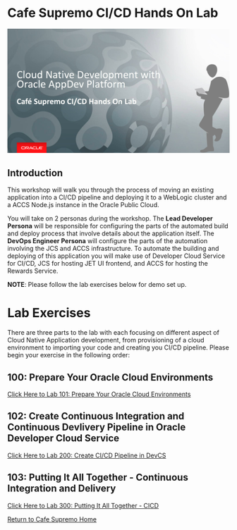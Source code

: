 # Cafe Supremo CI/CD Hands On Lab

![](images/header04.png)


## Introduction

This workshop will walk you through the process of moving an existing application into a CI/CD pipeline and deploying it to a WebLogic cluster and a ACCS Node.js instance in the Oracle Public Cloud.

You will take on 2 personas during the workshop. The **Lead Developer Persona** will be responsible for configuring the parts of the automated build and deploy process that involve details about the application itself. The **DevOps Engineer Persona** will configure the parts of the automation involving the JCS and ACCS infrastructure. To automate the building and deploying of this application you will make use of Developer Cloud Service for CI/CD, JCS for hosting JET UI frontend, and ACCS for hosting the Rewards Service.

**NOTE**: Please follow the lab exercises below for demo set up.


# Lab Exercises

There are three parts to the lab with each focusing on different aspect of Cloud Native Application development, from provisioning of a cloud environment to importing your code and creating you CI/CD pipeline. Please begin your exercise in the following order:

## 100: Prepare Your Oracle Cloud Environments

[Click Here to Lab 101: Prepare Your Oracle Cloud Environments](100-PREPARElab.md)

## 102: Create Continuous Integration and Continuous Devlivery Pipeline in Oracle Developer Cloud Service

[Click Here to Lab 200: Create CI/CD Pipeline in DevCS](200-DEVCSlab.md)

## 103: Putting It All Together - Continuous Integration and Delivery

[Click Here to Lab 300: Putting It All Together - CICD](300-CICDlab.md)


[Return to Cafe Supremo Home](README.md)
